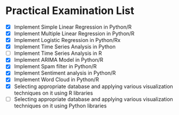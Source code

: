 # Practical Examination List

-   [x] Implement Simple Linear Regression in Python/R
-   [X] Implement Multiple Linear Regression in Python/R
-   [x] Implement Logistic Regression in Python/Rx
-   [x] Implement Time Series Analysis in Python
-   [ ] Implement Time Series Analysis in R
-   [x] Implement ARIMA Model in Python/R
-   [x] Implement Spam filter in Python/R
-   [x] Implement Sentiment analysis in Python/R
-   [x] Implement Word Cloud in Python/R
-   [x] Selecting appropriate database and applying various visualization techniques on it using R libraries
-   [ ] Selecting appropriate database and applying various visualization techniques on it using Python libraries
